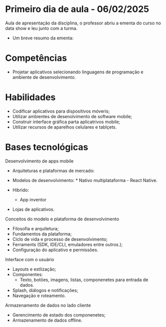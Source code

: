 # Primeiro dia de aula - 06/02/2025

Aula de apresentação da disciplina, o professor abriu a ementa do curso no data show e leu junto com a turma. 

- Um breve resumo da ementa:

# Competências 

- Projetar aplicativos selecionando linguagens de programação e ambiente de desenvolvimento. 

# Habilidades 

- Codificar aplicativos para dispositivos móveris; 
- Utilizar ambientes de desenolvimento de software mobile;
- Construir interface gráfica parta aplicatrivos mobile;
- Utilizar recursos de aparelhos celulares e tablçets. 

# Bases tecnológicas
Desenvolvimento de apps mobile

- Arquiteturas e plataformas de mercado:
- Modelos de desenvolvimento: 
      * Nativo multiplataforma - React Native. 

- Hibrido: 
     * App inventor 

- Lojas de aplicativos.

Conceitos do modelo e plataforma de desenvolvimento 

- Filosofia e arquitetura;
- Fundamentos da plataforma;
- Ciclo de vida e processo de desenvolvimento;
- Ferraments (SDK, IDE/CLI, emuladores entre outros.);
- Configuração do aplicativo e permissões. 

Interface com o usuário 

- Layouts e estlização;
- Componentes: 
    * Texto, botões, imagens, listas, componenetes para entrada de dados. 
- Splash, diálogos e notificações;
- Navegação e roteamento. 

Armazenamento de dados no lado cliente 

- Gerencimento de estado dos componenetes; 
- Armazenamento de dados offline. 


